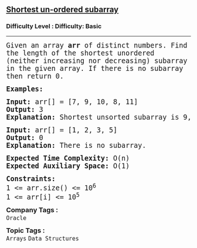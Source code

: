 <h2><a href="https://www.geeksforgeeks.org/problems/shortest-un-ordered-subarray3634/1?page=2&category=Arrays,Sorting,Matrix,Greedy,two-pointer-algorithm,sliding-window,prefix-sum&sortBy=difficulty">Shortest un-ordered subarray</a></h2><h3>Difficulty Level : Difficulty: Basic</h3><hr><div class="problems_problem_content__Xm_eO"><p><span style="font-family: 'andale mono', monospace; font-size: 14pt;">Given an array <strong>arr </strong>of distinct numbers. Find the length of the shortest unordered (neither increasing nor decreasing) subarray in the given array. If there is no subarray then return 0.</span></p>
<p><span style="font-family: 'andale mono', monospace; font-size: 14pt;"><strong>Examples:</strong></span></p>
<pre><span style="font-family: 'andale mono', monospace; font-size: 14pt;"><strong>Input: </strong>arr[] = [7, 9, 10, 8, 11]
<strong>Output: </strong>3
<strong>Explanation: </strong>Shortest unsorted subarray is 9, 10, 8 which is of 3 elements.</span></pre>
<pre><span style="font-family: 'andale mono', monospace; font-size: 14pt;"><strong>Input: </strong>arr[] = [1, 2, 3, 5]
<strong>Output: </strong>0<br><strong>Explanation: </strong>There is no subarray.</span></pre>
<p><span style="font-family: 'andale mono', monospace; font-size: 14pt;"><strong>Expected Time Complexity:</strong> O(n)<br><strong>Expected Auxiliary Space:</strong> O(1)</span></p>
<p><span style="font-family: 'andale mono', monospace; font-size: 14pt;"><strong>Constraints:</strong><br>1 &lt;= arr.size() &lt;= 10<sup>6</sup><br>1 &lt;= arr[i] &lt;= 10<sup>5</sup></span></p></div><p><span style=font-size:18px><strong>Company Tags : </strong><br><code>Oracle</code>&nbsp;<br><p><span style=font-size:18px><strong>Topic Tags : </strong><br><code>Arrays</code>&nbsp;<code>Data Structures</code>&nbsp;